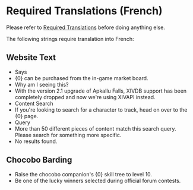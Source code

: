 # Required Translations (French)

Please refer to [Required Translations](https://github.com/ApkalluFalls/alpha/blob/master/Required%20Translations.md) before doing anything else.

The following strings require translation into French:

## Website Text

* Says
* {0} can be purchased from the in-game market board.
* Why am I seeing this?
* With the version 2.1 upgrade of Apkallu Falls, XIVDB support has been completely dropped and now we're using XIVAPI instead.
* Content Search
* If you're looking to search for a character to track, head on over to the {0} page.
* Query
* More than 50 different pieces of content match this search query. Please search for something more specific.
* No results found.

## Chocobo Barding

* Raise the chocobo companion\'s {0} skill tree to level 10.
* Be one of the lucky winners selected during official forum contests.